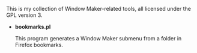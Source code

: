 This is my collection of Window Maker-related tools, all licensed under the GPL
version 3.

*   **bookmarks.pl**
    
    This program generates a Window Maker submenu from a folder in Firefox
    bookmarks.
